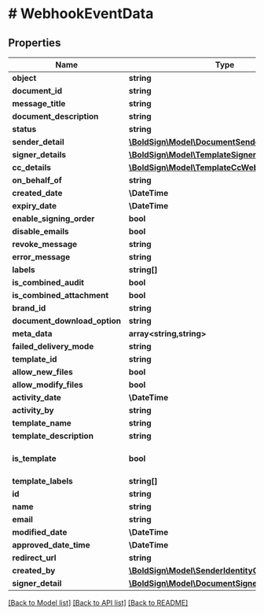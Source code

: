 # # WebhookEventData

## Properties

Name | Type | Description | Notes
------------ | ------------- | ------------- | -------------
**object** | **string** |  | [optional]
**document_id** | **string** |  | [optional]
**message_title** | **string** |  | [optional]
**document_description** | **string** |  | [optional]
**status** | **string** |  | [optional]
**sender_detail** | [**\BoldSign\Model\DocumentSender**](DocumentSender.md) |  | [optional]
**signer_details** | [**\BoldSign\Model\TemplateSigner[]**](TemplateSigner.md) |  | [optional]
**cc_details** | [**\BoldSign\Model\TemplateCcWebhookModel[]**](TemplateCcWebhookModel.md) |  | [optional]
**on_behalf_of** | **string** |  | [optional]
**created_date** | **\DateTime** |  | [optional]
**expiry_date** | **\DateTime** |  | [optional]
**enable_signing_order** | **bool** |  | [optional]
**disable_emails** | **bool** |  | [optional]
**revoke_message** | **string** |  | [optional]
**error_message** | **string** |  | [optional]
**labels** | **string[]** |  | [optional]
**is_combined_audit** | **bool** |  | [optional]
**is_combined_attachment** | **bool** |  | [optional]
**brand_id** | **string** |  | [optional]
**document_download_option** | **string** |  | [optional]
**meta_data** | **array<string,string>** |  | [optional]
**failed_delivery_mode** | **string** |  | [optional]
**template_id** | **string** |  | [optional]
**allow_new_files** | **bool** |  | [optional]
**allow_modify_files** | **bool** |  | [optional]
**activity_date** | **\DateTime** |  | [optional]
**activity_by** | **string** |  | [optional]
**template_name** | **string** |  | [optional]
**template_description** | **string** |  | [optional]
**is_template** | **bool** |  | [optional] [default to false]
**template_labels** | **string[]** |  | [optional]
**id** | **string** |  | [optional]
**name** | **string** |  | [optional]
**email** | **string** |  | [optional]
**modified_date** | **\DateTime** |  | [optional]
**approved_date_time** | **\DateTime** |  | [optional]
**redirect_url** | **string** |  | [optional]
**created_by** | [**\BoldSign\Model\SenderIdentityCreator**](SenderIdentityCreator.md) |  | [optional]
**signer_detail** | [**\BoldSign\Model\DocumentSignerWebhookModel**](DocumentSignerWebhookModel.md) |  | [optional]

[[Back to Model list]](../../README.md#models) [[Back to API list]](../../README.md#endpoints) [[Back to README]](../../README.md)
